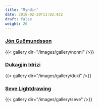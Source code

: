 ```yaml
---
title: "Myndir"
date: 2018-02-20T11:02:43Z
draft: false
weight: 20
---
```


<!-- {{< youtube id="9a_BO6aK16k" autoplay="true" >}} -->

<h3><a href="https://www.jongudmundsson.com/">Jón Guðmundsson</a></h3>
{{< gallery dir="/images/gallery/nonni" />}}

<h3><a href="https://www.facebook.com/dukagjinfilm/">Dukagjin Idrizi</a></h3>
{{< gallery dir="/images/gallery/duki" />}}

<h3><a href="https://www.facebook.com/sevelightdrawing/">Seve Lightdrawing</a></h3>
{{< gallery dir="/images/gallery/seve" />}}
